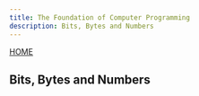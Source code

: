 ```yaml
---
title: The Foundation of Computer Programming
description: Bits, Bytes and Numbers
---
```

[HOME](index.md)

## Bits, Bytes and Numbers
